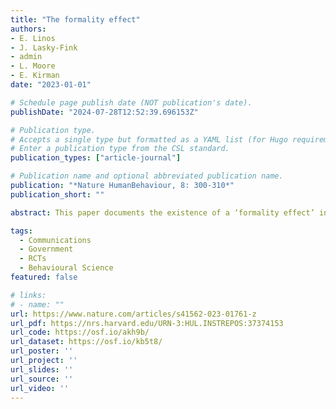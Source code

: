 ```yaml
---
title: "The formality effect"
authors:
- E. Linos
- J. Lasky-Fink
- admin
- L. Moore
- E. Kirman
date: "2023-01-01"

# Schedule page publish date (NOT publication's date).
publishDate: "2024-07-28T12:52:39.696153Z"

# Publication type.
# Accepts a single type but formatted as a YAML list (for Hugo requirements).
# Enter a publication type from the CSL standard.
publication_types: ["article-journal"]

# Publication name and optional abbreviated publication name.
publication: "*Nature HumanBehaviour, 8: 300-310*"
publication_short: ""

abstract: This paper documents the existence of a ‘formality effect’ in government communications. Across three online studies and three field experiments in different policy contexts (total N = 67,632), we show that, contrary to researcher and practitioner predictions, formal government communications are more effective at influencing resident behaviour than informal government communications. In exploring mechanisms, we show that formality operates as a heuristic for credibility and importance. Recipients view the source of a formal letter as more competent and trustworthy, and view the request itself as more important to take action on, despite no evidence of change in comprehension or in perceived ease of taking action. These findings have immediate implications for government communicators and open the door for a renewed focus on how the design and presentation of information impacts behaviour.

tags:
  - Communications
  - Government
  - RCTs
  - Behavioural Science
featured: false

# links:
# - name: ""
url: https://www.nature.com/articles/s41562-023-01761-z
url_pdf: https://nrs.harvard.edu/URN-3:HUL.INSTREPOS:37374153
url_code: https://osf.io/akh9b/
url_dataset: https://osf.io/kb5t8/
url_poster: ''
url_project: ''
url_slides: ''
url_source: ''
url_video: ''
---
```

